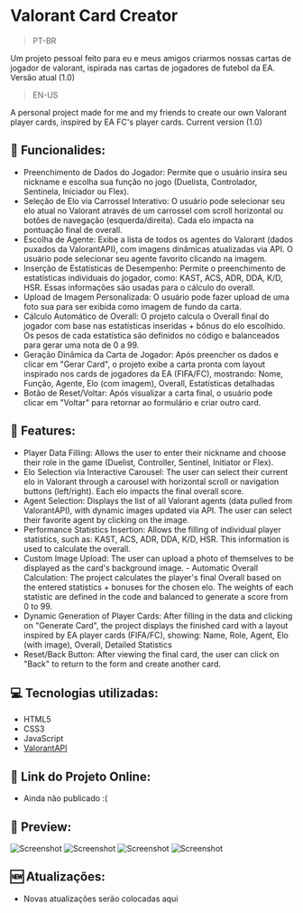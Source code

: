 # Valorant Card Creator

> PT-BR </br>

Um projeto pessoal feito para eu e meus amigos criarmos nossas cartas de jogador de valorant, ispirada nas cartas de jogadores de futebol da EA. Versão atual (1.0)

> EN-US </br>

A personal project made for me and my friends to create our own Valorant player cards, inspired by EA FC's player cards. Current version (1.0)

## 📌 Funcionalides:
- Preenchimento de Dados do Jogador: Permite que o usuário insira seu nickname e escolha sua função no jogo (Duelista, Controlador, Sentinela, Iniciador ou Flex).
- Seleção de Elo via Carrossel Interativo: O usuário pode selecionar seu elo atual no Valorant através de um carrossel com scroll horizontal ou botões de navegação (esquerda/direita). Cada elo impacta na pontuação final de overall.
- Escolha de Agente: Exibe a lista de todos os agentes do Valorant (dados puxados da ValorantAPI), com imagens dinâmicas atualizadas via API. O usuário pode selecionar seu agente favorito clicando na imagem.
- Inserção de Estatísticas de Desempenho: Permite o preenchimento de estatísticas individuais do jogador, como: KAST, ACS, ADR, DDA, K/D, HSR. Essas informações são usadas para o cálculo do overall.
- Upload de Imagem Personalizada: O usuário pode fazer upload de uma foto sua para ser exibida como imagem de fundo da carta.
- Cálculo Automático de Overall: O projeto calcula o Overall final do jogador com base nas estatísticas inseridas + bônus do elo escolhido. Os pesos de cada estatística são definidos no código e balanceados para gerar uma nota de 0 a 99.
- Geração Dinâmica da Carta de Jogador: Após preencher os dados e clicar em "Gerar Card", o projeto exibe a carta pronta com layout inspirado nos cards de jogadores da EA (FIFA/FC), mostrando: Nome, Função, Agente, Elo (com imagem), Overall, Estatísticas detalhadas
- Botão de Reset/Voltar: Após visualizar a carta final, o usuário pode clicar em "Voltar" para retornar ao formulário e criar outro card.

## 📌 Features:
- Player Data Filling: Allows the user to enter their nickname and choose their role in the game (Duelist, Controller, Sentinel, Initiator or Flex).
- Elo Selection via Interactive Carousel: The user can select their current elo in Valorant through a carousel with horizontal scroll or navigation buttons (left/right). Each elo impacts the final overall score.
- Agent Selection: Displays the list of all Valorant agents (data pulled from ValorantAPI), with dynamic images updated via API. The user can select their favorite agent by clicking on the image.
- Performance Statistics Insertion: Allows the filling of individual player statistics, such as: KAST, ACS, ADR, DDA, K/D, HSR. This information is used to calculate the overall.
- Custom Image Upload: The user can upload a photo of themselves to be displayed as the card's background image. - Automatic Overall Calculation: The project calculates the player's final Overall based on the entered statistics + bonuses for the chosen elo. The weights of each statistic are defined in the code and balanced to generate a score from 0 to 99.
- Dynamic Generation of Player Cards: After filling in the data and clicking on "Generate Card", the project displays the finished card with a layout inspired by EA player cards (FIFA/FC), showing: Name, Role, Agent, Elo (with image), Overall, Detailed Statistics
- Reset/Back Button: After viewing the final card, the user can click on "Back" to return to the form and create another card.

## 💻 Tecnologias utilizadas:
- HTML5
- CSS3
- JavaScript
- [ValorantAPI](https://valorant-api.com/)

## 🔗 Link do Projeto Online:
- Ainda não publicado :(

## 📸 Preview:
![Screenshot](https://i.ibb.co/4R8xKtPn/Captura-de-tela-2025-06-17-195424.png)
![Screenshot](https://i.ibb.co/1GBgS8vZ/Captura-de-tela-2025-06-17-195432.png)
![Screenshot](https://i.ibb.co/wrhgdZjW/Captura-de-tela-2025-06-17-195440.png)
![Screenshot](https://i.ibb.co/LXq9LbyH/Captura-de-tela-2025-06-17-195507.png)

## 🆕 Atualizações:

- Novas atualizações serão colocadas aqui
